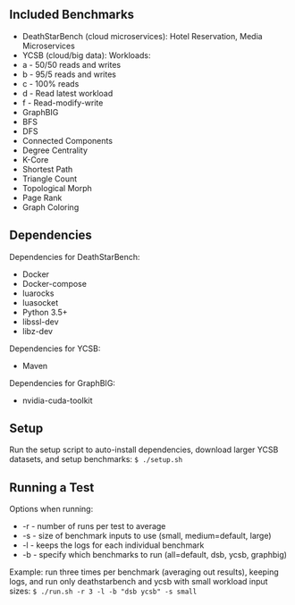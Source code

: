 ## Included Benchmarks
- DeathStarBench (cloud microservices): Hotel Reservation, Media Microservices
- YCSB (cloud/big data): Workloads:
 -  a - 50/50 reads and writes
 - b - 95/5 reads and writes
 - c - 100% reads
 - d - Read latest workload
 - f - Read-modify-write
- GraphBIG
 - BFS
 - DFS
 - Connected Components
 - Degree Centrality
 - K-Core
 - Shortest Path
 - Triangle Count
 - Topological Morph
 - Page Rank
 - Graph Coloring

## Dependencies
Dependencies for DeathStarBench:
- Docker
- Docker-compose
- luarocks
- luasocket
- Python 3.5+
- libssl-dev
- libz-dev

Dependencies for YCSB:
- Maven

Dependencies for GraphBIG:
- nvidia-cuda-toolkit

## Setup
Run the setup script to auto-install dependencies, download larger YCSB datasets, and setup benchmarks:
`$ ./setup.sh`

## Running a Test
Options when running:
- -r - number of runs per test to average
- -s - size of benchmark inputs to use (small, medium=default, large)
- -l - keeps the logs for each individual benchmark
- -b - specify which benchmarks to run (all=default, dsb, ycsb, graphbig)

Example: run three times per benchmark (averaging out results), keeping logs, and run only deathstarbench and ycsb with small workload input sizes:
`$ ./run.sh -r 3 -l -b "dsb ycsb" -s small `
